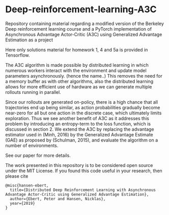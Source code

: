 # Deep-reinforcement-learning-A3C
Repository containing material regarding a modified version of the Berkeley Deep reinforcement learning course 
and a PyTorch implementation of Asynchronous Advantage Actor-Critic (A3C) using Generalized Advantage Estimation  as a project

Here only solutions material for homework 1, 4 and 5a is provided in Tensorflow.

The A3C algorithm is made possible by distributed learning in which numerous workers interact with the environment
and update model parameters asynchronously. (hence the name..) 
This removes the need for a memory buffer as with other algorithms, also the distributed learning allows for more 
efficient use of hardware as we can generate multiple rollouts running in parallel.

Since our rollouts are generated on-policy, there is a high chance that all trajectories end up being similar, 
as action probabilities gradually become near-zero for all but one action in the discrete case, which ultimately limits exploration. 
Thus we see another benefit of A3C as it addresses this problem by introducing an entropy-term to the loss function, which is discussed in section 2. 
We extend the A3C by replacing the advantage estimator used in (Minh, 2016) by the Generalized Advantage Estimate (GAE) as proposed by (Schulman, 2015), and evaluate the algorithm on a number of environments.

See our paper for more details.

The work presented in this repository is to be considered open source under the MIT License. If you found this code useful in your research, then please cite

```
@misc{hansen-ebert,
  title={Distributed Deep Reinforcement Learning with Asynchronous Advantage Actor-Critic using Generalized Advantage Estimation},
  author={Ebert, Peter and Hansen, Nicklas},
  year={2019}
}
```
